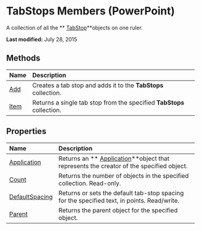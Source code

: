
# TabStops Members (PowerPoint)
A collection of all the  ** [TabStop](73be0eee-d42e-fa84-416d-0ecd30c9c2c3.md)**objects on one ruler.

 **Last modified:** July 28, 2015


## Methods



|**Name**|**Description**|
|:-----|:-----|
| [Add](cbb8f77f-c5c2-4573-abbe-ddca9bdbdf13.md)|Creates a tab stop and adds it to the  **TabStops** collection.|
| [Item](41ab59a1-49bf-ac44-928f-9a56cf062bf9.md)|Returns a single tab stop from the specified  **TabStops** collection.|

## Properties



|**Name**|**Description**|
|:-----|:-----|
| [Application](00245a30-0468-4c6e-aa0a-28c1c6aa2b2b.md)|Returns an  ** [Application](978c2b99-4271-b953-4283-73b5f3d96f41.md)**object that represents the creator of the specified object.|
| [Count](e6dcd68c-d811-e8e8-b17d-bc05d866d018.md)|Returns the number of objects in the specified collection. Read-only.|
| [DefaultSpacing](f404f50d-ae85-3310-a478-6800d39fb582.md)|Returns or sets the default tab-stop spacing for the specified text, in points. Read/write.|
| [Parent](5697b2b3-e2ad-343a-b52d-ab3b0bfd7ada.md)|Returns the parent object for the specified object.|
